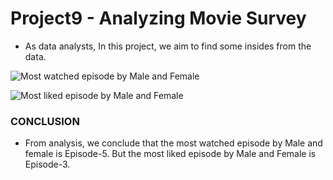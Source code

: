 # Project9 - Analyzing Movie Survey
   - As data analysts, In this project, we aim to find some insides from the data.


![Most watched episode by Male and Female](https://user-images.githubusercontent.com/70064467/121693875-625ec480-ca7e-11eb-8b36-1a607203d5f9.png)


![Most liked episode by Male and Female](https://user-images.githubusercontent.com/70064467/121693895-67237880-ca7e-11eb-9adc-e6801dbfc18d.png)


### CONCLUSION
   - From analysis, we conclude that the most watched episode by Male and female is Episode-5. But the most liked episode by Male and Female is Episode-3.
